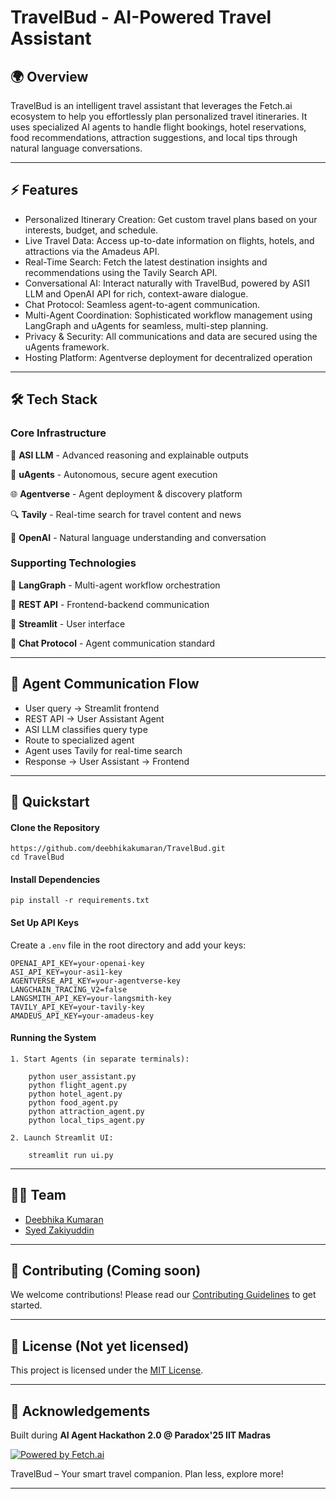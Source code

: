 # TravelBud - AI-Powered Travel Assistant 

## 🌍 Overview

TravelBud is an intelligent travel assistant that leverages the Fetch.ai ecosystem to help you effortlessly plan personalized travel itineraries. It uses specialized AI agents to handle flight bookings, hotel reservations, food recommendations, attraction suggestions, and local tips through natural language conversations.

---

## ⚡ Features

- Personalized Itinerary Creation: Get custom travel plans based on your interests, budget, and schedule.
- Live Travel Data: Access up-to-date information on flights, hotels, and attractions via the Amadeus API.
- Real-Time Search: Fetch the latest destination insights and recommendations using the Tavily Search API.
- Conversational AI: Interact naturally with TravelBud, powered by ASI1 LLM and OpenAI API for rich, context-aware dialogue.
- Chat Protocol: Seamless agent-to-agent communication.
- Multi-Agent Coordination: Sophisticated workflow management using LangGraph and uAgents for seamless, multi-step planning.
- Privacy & Security: All communications and data are secured using the uAgents framework.
- Hosting Platform: Agentverse deployment for decentralized operation

---

## 🛠️ Tech Stack

### Core Infrastructure

🧠 **ASI LLM** - Advanced reasoning and explainable outputs

🤖 **uAgents** - Autonomous, secure agent execution

🌐 **Agentverse** - Agent deployment & discovery platform

🔍 **Tavily** - Real-time search for travel content and news

🧠 **OpenAI** - Natural language understanding and conversation

### Supporting Technologies

🐍 **LangGraph** - Multi-agent workflow orchestration 

📡 **REST API** - Frontend-backend communication

🎨 **Streamlit** - User interface

🔄 **Chat Protocol** - Agent communication standard

---

## 🔗 Agent Communication Flow

- User query → Streamlit frontend
- REST API → User Assistant Agent
- ASI LLM classifies query type
- Route to specialized agent
- Agent uses Tavily for real-time search
- Response → User Assistant → Frontend

---

## 🚀 Quickstart

#### Clone the Repository

    https://github.com/deebhikakumaran/TravelBud.git
    cd TravelBud

#### Install Dependencies

    pip install -r requirements.txt

#### Set Up API Keys

Create a `.env` file in the root directory and add your keys:

    OPENAI_API_KEY=your-openai-key
    ASI_API_KEY=your-asi1-key
    AGENTVERSE_API_KEY=your-agentverse-key
    LANGCHAIN_TRACING_V2=false  
    LANGSMITH_API_KEY=your-langsmith-key
    TAVILY_API_KEY=your-tavily-key
    AMADEUS_API_KEY=your-amadeus-key

#### Running the System

    1. Start Agents (in separate terminals):

        python user_assistant.py
        python flight_agent.py
        python hotel_agent.py
        python food_agent.py
        python attraction_agent.py
        python local_tips_agent.py

    2. Launch Streamlit UI:

        streamlit run ui.py

---

## 🧑‍💻 Team

- [Deebhika Kumaran](https://github.com/deebhikakumaran)
- [Syed Zakiyuddin](https://github.com/zakiy7)

---

## 🤝 Contributing (Coming soon)

We welcome contributions! Please read our [Contributing Guidelines](CONTRIBUTING.md) to get started.

---

## 📜 License (Not yet licensed)

This project is licensed under the [MIT License](LICENSE).

---

## 🙏 Acknowledgements

Built during **AI Agent Hackathon 2.0 @ Paradox'25 IIT Madras**

[![Powered by Fetch.ai](https://img.shields.io/badge/Powered%20by-Fetch.ai-000000?style=flat&logo=fetch.ai)](https://fetch.ai)

TravelBud – Your smart travel companion. Plan less, explore more!

---